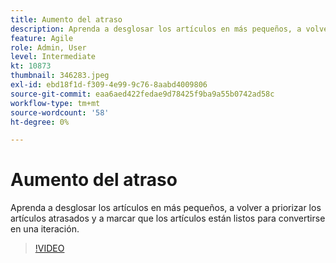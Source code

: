 ```yaml
---
title: Aumento del atraso
description: Aprenda a desglosar los artículos en más pequeños, a volver a priorizar los artículos atrasados y a marcar que los artículos están listos para convertirse en una iteración.
feature: Agile
role: Admin, User
level: Intermediate
kt: 10873
thumbnail: 346283.jpeg
exl-id: ebd18f1d-f309-4e99-9c76-8aabd4009806
source-git-commit: eaa6aed422fedae9d78425f9ba9a55b0742ad58c
workflow-type: tm+mt
source-wordcount: '58'
ht-degree: 0%

---
```


# Aumento del atraso

Aprenda a desglosar los artículos en más pequeños, a volver a priorizar los artículos atrasados y a marcar que los artículos están listos para convertirse en una iteración.

>[!VIDEO](https://video.tv.adobe.com/v/346283/?quality=12&learn=on)
